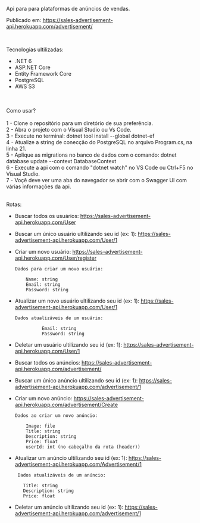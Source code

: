Api para para plataformas de anúncios de vendas.

Publicado em: https://sales-advertisement-api.herokuapp.com/advertisement/

<br/>

Tecnologias ultilizadas:
  - .NET 6
  - ASP.NET Core
  - Entity Framework Core
  - PostgreSQL
  - AWS S3
  <br/>
  <br/>
Como usar?
  <br/>
  <br/>
  1 - Clone o repositório para um diretório de sua preferência.
  <br/>
  2 - Abra o projeto com o Visual Studio ou Vs Code.
  <br/>
  3 - Execute no terminal: dotnet tool install --global dotnet-ef
  <br/>
  4 - Atualize a string de conecção do PostgreSQL no arquivo Program.cs, na linha 21.
  <br/>
  5 - Aplique as migrations no banco de dados com o comando: dotnet database update --context DatabaseContext
  <br/>
  6 - Execute a api com o comando "dotnet watch" no VS Code ou Ctrl+F5 no Visual Studio.
  <br/>
  7 - Voçê deve ver uma aba do navegador se abrir com o Swagger UI com várias informações da api.
  
  <br/>
  <br/>

Rotas:
  - Buscar todos os usuários: https://sales-advertisement-api.herokuapp.com/User
  - Buscar um único usuário ultilizando seu id (ex: 1): https://sales-advertisement-api.herokuapp.com/User/1
  - Criar um novo usuário: https://sales-advertisement-api.herokuapp.com/User/register
 
        Dados para criar um novo usuário: 
            
            Name: string
            Email: string
            Password: string
            
  - Atualizar um novo usuário ultilizando seu id (ex: 1): https://sales-advertisement-api.herokuapp.com/User/1
  
        Dados atualizáveis de um usuário:
                  
                  Email: string
                  Password: string
                  
  - Deletar um usuário ultilizando seu id (ex: 1): https://sales-advertisement-api.herokuapp.com/User/1

  - Buscar todos os anúncios: https://sales-advertisement-api.herokuapp.com/advertisement/
  - Buscar um único anúncio ultilizando seu id (ex: 1): https://sales-advertisement-api.herokuapp.com/advertisement/1
  - Criar um novo anúncio: https://sales-advertisement-api.herokuapp.com/advertisement/Create
    
        Dados ao criar um novo anúncio:
            
            Image: file
            Title: string
            Description: string
            Price: float
            userId: int (no cabeçalho da rota (header))
            
   - Atualizar um anúncio ultilizando seu id (ex: 1): https://sales-advertisement-api.herokuapp.com/Advertisement/1
  
          Dados atualizáveis de um anúncio:
            
            Title: string
            Description: string
            Price: float
            
   - Deletar um anúncio ultilizando seu id (ex: 1): https://sales-advertisement-api.herokuapp.com/advertisement/1
